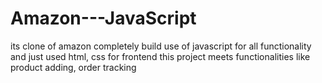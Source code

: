 # Amazon---JavaScript

its clone of amazon completely build use of javascript for all functionality and just used html, css for frontend this project meets functionalities like product adding, order tracking
